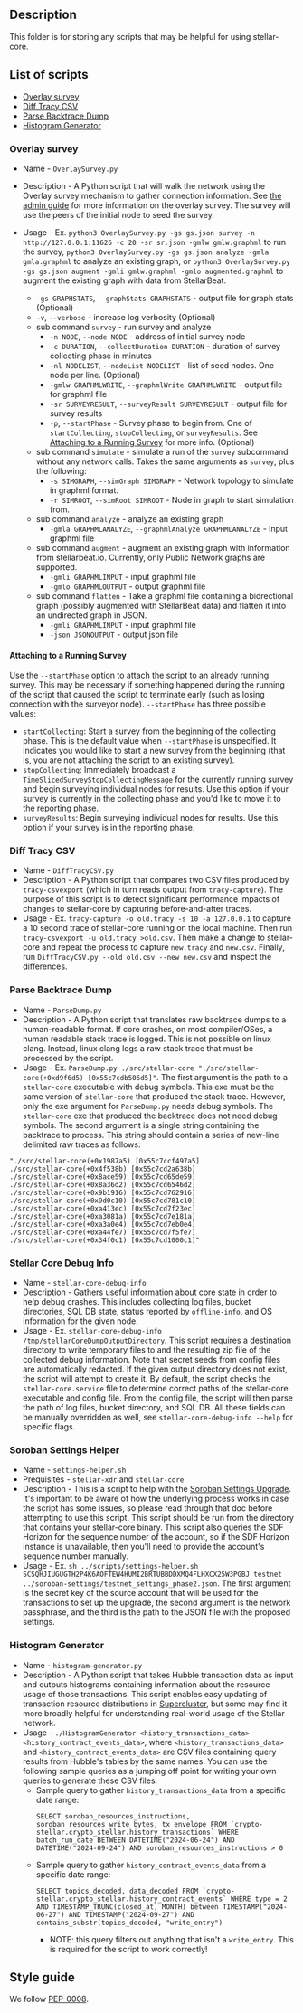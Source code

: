 ## Description
This folder is for storing any scripts that may be helpful for using stellar-core.

## List of scripts
- [Overlay survey](#overlay-survey)
- [Diff Tracy CSV](#diff-tracy-csv)
- [Parse Backtrace Dump](#parse-backtrace-dump)
- [Histogram Generator](#histogram-generator)

### Overlay survey 
- Name - `OverlaySurvey.py`
- Description - A Python script that will walk the network using the Overlay survey mechanism to gather connection information. See [the admin guide](https://developers.stellar.org/docs/validators/admin-guide/monitoring#overlay-topology-survey) for more information on the overlay survey. The survey will use the peers of the initial node to seed the survey.
- Usage - Ex. `python3 OverlaySurvey.py -gs gs.json survey -n http://127.0.0.1:11626 -c 20 -sr sr.json -gmlw gmlw.graphml` to run the survey, `python3 OverlaySurvey.py -gs gs.json analyze -gmla gmla.graphml` to analyze an existing graph, or `python3 OverlaySurvey.py -gs gs.json augment -gmli gmlw.graphml -gmlo augmented.graphml` to augment the existing graph with data from StellarBeat.

    - `-gs GRAPHSTATS`, `--graphStats GRAPHSTATS` - output file for graph stats (Optional)
    - `-v`, `--verbose` - increase log verbosity (Optional)
    - sub command `survey` - run survey and analyze
        - `-n NODE`, `--node NODE` - address of initial survey node
        - `-c DURATION`, `--collectDuration DURATION` - duration of survey collecting phase in minutes
        - `-nl NODELIST`, `--nodeList NODELIST` - list of seed nodes. One node per line. (Optional)
        - `-gmlw GRAPHMLWRITE`, `--graphmlWrite GRAPHMLWRITE` - output file for graphml file
        - `-sr SURVEYRESULT`, `--surveyResult SURVEYRESULT` - output file for survey results
        - `-p`, `--startPhase` - Survey phase to begin from. One of `startCollecting`, `stopCollecting`, or `surveyResults`. See [Attaching to a Running Survey](#attaching-to-a-running-survey) for more info. (Optional)
    - sub command `simulate` - simulate a run of the `survey` subcommand without any network calls. Takes the same arguments as `survey`, plus the following:
        - `-s SIMGRAPH`, `--simGraph SIMGRAPH` - Network topology to simulate in graphml format.
        - `-r SIMROOT`, `--simRoot SIMROOT` - Node in graph to start simulation from.
    - sub command `analyze` - analyze an existing graph
        - `-gmla GRAPHMLANALYZE`, `--graphmlAnalyze GRAPHMLANALYZE` - input graphml file
    - sub command `augment` - augment an existing graph with information from  stellarbeat.io. Currently, only Public Network graphs are supported.
        - `-gmli GRAPHMLINPUT` - input graphml file
        - `-gmlo GRAPHMLOUTPUT` - output graphml file
    - sub command `flatten` - Take a graphml file containing a bidrectional graph (possibly augmented with StellarBeat data) and flatten it into an undirected graph in JSON.
        - `-gmli GRAPHMLINPUT` - input graphml file
        - `-json JSONOUTPUT` - output json file

#### Attaching to a Running Survey

Use the `--startPhase` option to attach the script to an already running survey. This may be necessary if something happened during the running of the script that caused the script to terminate early (such as losing connection with the surveyor node). `--startPhase` has three possible values:

- `startCollecting`: Start a survey from the beginning of the collecting phase. This is the default value when `--startPhase` is unspecified. It indicates you would like to start a new survey from the beginning (that is, you are not attaching the script to an existing survey).
- `stopCollecting`: Immediately broadcast a `TimeSlicedSurveyStopCollectingMessage` for the currently running survey and begin surveying individual nodes for results. Use this option if your survey is currently in the collecting phase and you'd like to move it to the reporting phase.
- `surveyResults`: Begin surveying individual nodes for results. Use this option if your survey is in the reporting phase.

### Diff Tracy CSV
- Name - `DiffTracyCSV.py`
- Description - A Python script that compares two CSV files produced by `tracy-csvexport` (which in turn reads output from `tracy-capture`). The purpose of this script is to detect significant performance impacts of changes to stellar-core by capturing before-and-after traces.
- Usage - Ex. `tracy-capture -o old.tracy -s 10 -a 127.0.0.1` to capture a 10 second trace of stellar-core running on the local machine. Then run `tracy-csvexport -u old.tracy >old.csv`. Then make a change to stellar-core and repeat the process to capture `new.tracy` and `new.csv`. Finally, run `DiffTracyCSV.py --old old.csv --new new.csv` and inspect the differences.

### Parse Backtrace Dump

- Name - `ParseDump.py`
- Description - A Python script that translates raw backtrace dumps to a human-readable format. If core crashes, on most compiler/OSes, a human readable stack trace is logged. This is not possible on linux clang. Instead, linux clang logs a raw stack trace that must be processed by the script.
- Usage - Ex. `ParseDump.py ./src/stellar-core "./src/stellar-core(+0xd9f6d5) [0x55c7cdb506d5]"`. The first argument is the path to a `stellar-core` executable with debug symbols. This exe must be the same version of `stellar-core` that produced the stack trace. However, only the exe argument for `ParseDump.py` needs debug symbols. The `stellar-core` exe that produced the backtrace does not need debug symbols. The second argument is a single string containing the backtrace to process. This string should contain a series of new-line delimited raw traces as follows:

```
"./src/stellar-core(+0x1987a5) [0x55c7ccf497a5]
./src/stellar-core(+0x4f538b) [0x55c7cd2a638b]
./src/stellar-core(+0x8ace59) [0x55c7cd65de59]
./src/stellar-core(+0x8a36d2) [0x55c7cd6546d2]
./src/stellar-core(+0x9b1916) [0x55c7cd762916]
./src/stellar-core(+0x9d0c10) [0x55c7cd781c10]
./src/stellar-core(+0xa413ec) [0x55c7cd7f23ec]
./src/stellar-core(+0xa3081a) [0x55c7cd7e181a]
./src/stellar-core(+0xa3a0e4) [0x55c7cd7eb0e4]
./src/stellar-core(+0xa44fe7) [0x55c7cd7f5fe7]
./src/stellar-core(+0x34f0c1) [0x55c7cd1000c1]"
```

### Stellar Core Debug Info

- Name - `stellar-core-debug-info`
- Description - Gathers useful information about core state in order to help debug crashes. This includes collecting log files, bucket directories,
SQL DB state, status reported by `offline-info`, and OS information for the given node.
- Usage - Ex. `stellar-core-debug-info /tmp/stellarCoreDumpOutputDirectory`. This script requires a destination directory to write temporary files to and the resulting
zip file of the collected debug information. Note that secret seeds from config files are automatically redacted.
If the given output directory does not exist, the script will attempt to create it. By default, the script checks
the `stellar-core.service` file to determine correct paths of the stellar-core executable and config file. From the config file, the script will
then parse the path of log files, bucket directory, and SQL DB. All these fields can be manually overridden as well, see
`stellar-core-debug-info --help` for specific flags.

### Soroban Settings Helper
- Name - `settings-helper.sh`
- Prequisites - `stellar-xdr` and `stellar-core`
- Description - This is a script to help with the [Soroban Settings Upgrade](../docs/software/soroban-settings.md). It's important to be aware of how the underlying process works
in case the script has some issues, so please read through that doc before attempting to use this script. This script should be run from the directory that contains your stellar-core binary. This script also queries the SDF Horizon for the sequence number of the account, so if the SDF Horizon instance is unavailable, then you'll need to provide the account's sequence number manually.
- Usage - Ex. `sh ../scripts/settings-helper.sh SCSQHJIUGUGTH2P4K6AOFTEW4HUMI2BRTUBBDDXMQ4FLHXCX25W3PGBJ testnet ../soroban-settings/testnet_settings_phase2.json`. The first argument is the secret key of the source account that will be used for the transactions to set up the upgrade, the second argument is the network passphrase, and the third is 
the path to the JSON file with the proposed settings.

### Histogram Generator
- Name - `histogram-generator.py`
- Description - A Python script that takes Hubble transaction data as input and outputs histograms containing information about the resource usage of those transactions. This script enables easy updating of transaction resource distributions in [Supercluster](https://github.com/stellar/supercluster), but some may find it more broadly helpful for understanding real-world usage of the Stellar network.
- Usage - `./HistogramGenerator <history_transactions_data> <history_contract_events_data>`, where `<history_transactions_data>` and `<history_contract_events_data>` are CSV files containing query results from Hubble's tables by the same names. You can use the following sample queries as a jumping off point for writing your own queries to generate these CSV files:
  - Sample query to gather `history_transactions_data` from a specific date range:
    ```lang=SQL
    SELECT soroban_resources_instructions, soroban_resources_write_bytes, tx_envelope FROM `crypto-stellar.crypto_stellar.history_transactions` WHERE batch_run_date BETWEEN DATETIME("2024-06-24") AND DATETIME("2024-09-24") AND soroban_resources_instructions > 0
    ```
  - Sample query to gather `history_contract_events_data` from a specific date range:
    ```lang=SQL
    SELECT topics_decoded, data_decoded FROM `crypto-stellar.crypto_stellar.history_contract_events` WHERE type = 2 AND TIMESTAMP_TRUNC(closed_at, MONTH) between TIMESTAMP("2024-06-27") AND TIMESTAMP("2024-09-27") AND contains_substr(topics_decoded, "write_entry")
    ```
     - NOTE: this query filters out anything that isn't a `write_entry`. This is required for the script to work correctly!

## Style guide
We follow [PEP-0008](https://www.python.org/dev/peps/pep-0008/).
